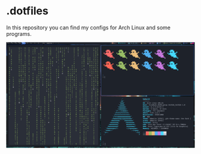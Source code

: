 # .dotfiles

In this repository you can find my configs for Arch Linux and some programs.

![Screenshot of my DWM](./screenshot.png)
